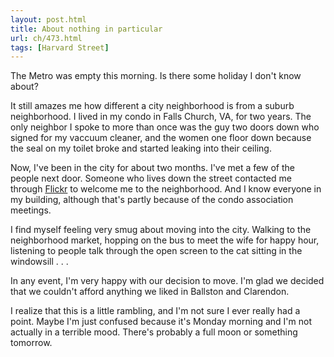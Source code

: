 ```yaml
---
layout: post.html
title: About nothing in particular
url: ch/473.html
tags: [Harvard Street]
---
```

The Metro was empty this morning. Is there some holiday I don't know about?

It still amazes me how different a city neighborhood is from a suburb neighborhood. I lived in my condo in Falls Church, VA, for two years. The only neighbor I spoke to more than once was the guy two doors down who signed for my vaccuum cleaner, and the women one floor down because the seal on my toilet broke and started leaking into their ceiling.

Now, I've been in the city for about two months. I've met a few of the people next door. Someone who lives down the street contacted me through [Flickr](http://www.flickr.com) to welcome me to the neighborhood. And I know everyone in my building, although that's partly because of the condo association meetings.

I find myself feeling very smug about moving into the city. Walking to the neighborhood market, hopping on the bus to meet the wife for happy hour, listening to people talk through the open screen to the cat sitting in the windowsill . . .

In any event, I'm very happy with our decision to move. I'm glad we decided that we couldn't afford anything we liked in Ballston and Clarendon.

I realize that this is a little rambling, and I'm not sure I ever really had a point. Maybe I'm just confused because it's Monday morning and I'm not actually in a terrible mood. There's probably a full moon or something tomorrow. 

